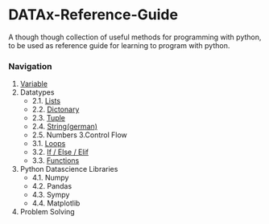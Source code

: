 # DATAx-Reference-Guide
A though though collection of useful methods for programming with python, to be used as reference guide for learning to program with python. 

### Navigation
1. [Variable](https://github.com/DATAx2020/DATAx-Reference-Guide/blob/master/variables_en.ipynb)
2. Datatypes
    * 2.1. [Lists](https://github.com/DATAx2020/DATAx-Reference-Guide/blob/master/lists_eng.ipynb)
    * 2.2. [Dictonary](https://github.com/DATAx2020/DATAx-Reference-Guide/blob/master/dictonary_eng.ipynb)
    * 2.3. [Tuple](https://github.com/DATAx2020/DATAx-Reference-Guide/blob/master/tuples_eng.ipynb)
    * 2.4. [String(german)](https://github.com/DATAx2020/DATAx-Reference-Guide/blob/master/string_de.ipynb)
    * 2.5. Numbers
3.Control Flow   
   * 3.1. [Loops](https://github.com/DATAx2020/DATAx-Reference-Guide/blob/master/loops_eng.ipynb)
   * 3.2. [If / Else / Elif](https://github.com/DATAx2020/DATAx-Reference-Guide/blob/master/If%20Else%20Elif%20Operators%20eng.ipynb)
   * 3.3. [Functions](https://github.com/DATAx2020/DATAx-Reference-Guide/blob/master/functions_eng.ipynb)
4. Python Datascience Libraries
   * 4.1. Numpy
   * 4.2. Pandas
   * 4.3. Sympy
   * 4.4. Matplotlib
5. Problem Solving

